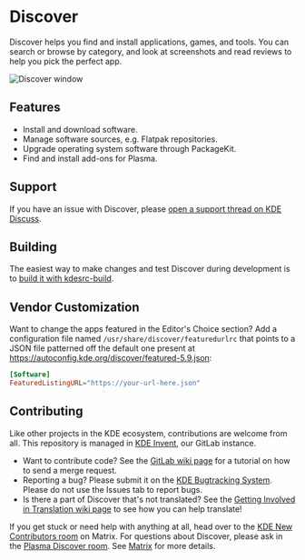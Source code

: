 # Discover

Discover helps you find and install applications, games, and tools. You can search or browse by category, and look at screenshots and read reviews to help you pick the perfect app.

![Discover window](https://cdn.kde.org/screenshots/plasma-discover/plasma-discover.png)

## Features

* Install and download software.
* Manage software sources, e.g. Flatpak repositories.
* Upgrade operating system software through PackageKit.
* Find and install add-ons for Plasma.

## Support

If you have an issue with Discover, please [open a support thread on KDE Discuss](https://discuss.kde.org/c/help/6).

## Building

The easiest way to make changes and test Discover during development is to [build it with kdesrc-build](https://community.kde.org/Get_Involved/development/Build_software_with_kdesrc-build).

## Vendor Customization

Want to change the apps featured in the Editor's Choice section? Add a configuration file named `/usr/share/discover/featuredurlrc` that points to a JSON file patterned off the default one present at https://autoconfig.kde.org/discover/featured-5.9.json:
```toml
[Software]
FeaturedListingURL="https://your-url-here.json"
```

## Contributing

Like other projects in the KDE ecosystem, contributions are welcome from all. This repository is managed in [KDE Invent](https://invent.kde.org/plasma/discover), our GitLab instance.

* Want to contribute code? See the [GitLab wiki page](https://community.kde.org/Infrastructure/GitLab) for a tutorial on how to send a merge request.
* Reporting a bug? Please submit it on the [KDE Bugtracking System](https://bugs.kde.org/enter_bug.cgi?format=guided&product=Discover). Please do not use the Issues
  tab to report bugs.
* Is there a part of Discover that's not translated? See the [Getting Involved in Translation wiki page](https://community.kde.org/Get_Involved/translation) to see how
  you can help translate!

If you get stuck or need help with anything at all, head over to the [KDE New Contributors room](https://go.kde.org/matrix/#/#kde-welcome:kde.org) on Matrix. For questions about Discover, please ask in the [Plasma Discover room](https://go.kde.org/matrix/#/#plasma-discover:kde.org). See [Matrix](https://community.kde.org/Matrix) for more details.

